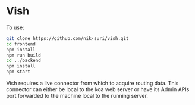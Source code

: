 # Vish

To use:

```sh
git clone https://github.com/nik-suri/vish.git
cd frontend
npm install
npm run build
cd ../backend
npm install
npm start
```

Vish requires a live connector from which to acquire routing data. This connector can either be local to the koa web server or have its Admin APIs port forwarded to the machine local to the running server.
